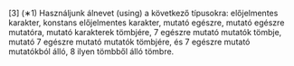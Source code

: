 [3] (∗1) Használjunk álnevet (using) a következő típusokra: előjelmentes karakter, konstans előjelmentes karakter,
mutató egészre, mutató egészre mutatóra, mutató karakterek tömbjére,  7 egészre mutató mutatók tömbje,
mutató 7 egészre mutató mutatók tömbjére, és 7 egészre mutató mutatókból álló, 8 ilyen tömbből álló tömbre.
